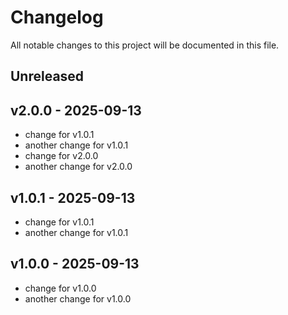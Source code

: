 # Changelog

All notable changes to this project will be documented in this file.

## Unreleased

## v2.0.0 - 2025-09-13
- change for v1.0.1
- another change for v1.0.1
- change for v2.0.0
- another change for v2.0.0

## v1.0.1 - 2025-09-13

- change for v1.0.1
- another change for v1.0.1

## v1.0.0 - 2025-09-13

- change for v1.0.0
- another change for v1.0.0